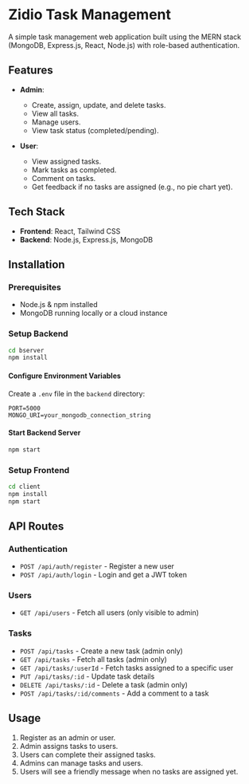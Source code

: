 # Zidio Task Management

A simple task management web application built using the MERN stack (MongoDB, Express.js, React, Node.js) with role-based authentication.

## Features
- **Admin**:
  - Create, assign, update, and delete tasks.
  - View all tasks.
  - Manage users.
  - View task status (completed/pending).

- **User**:
  - View assigned tasks.
  - Mark tasks as completed.
  - Comment on tasks.
  - Get feedback if no tasks are assigned (e.g., no pie chart yet).

## Tech Stack
- **Frontend**: React, Tailwind CSS
- **Backend**: Node.js, Express.js, MongoDB

## Installation

### Prerequisites
- Node.js & npm installed
- MongoDB running locally or a cloud instance

### Setup Backend
```bash
cd bserver
npm install
```

#### Configure Environment Variables
Create a `.env` file in the `backend` directory:
```env
PORT=5000
MONGO_URI=your_mongodb_connection_string
```

#### Start Backend Server
```bash
npm start
```

### Setup Frontend
```bash
cd client
npm install
npm start
```

## API Routes
### Authentication
- `POST /api/auth/register` - Register a new user
- `POST /api/auth/login` - Login and get a JWT token

### Users
- `GET /api/users` - Fetch all users (only visible to admin)

### Tasks
- `POST /api/tasks` - Create a new task (admin only)
- `GET /api/tasks` - Fetch all tasks (admin only)
- `GET /api/tasks/:userId` - Fetch tasks assigned to a specific user
- `PUT /api/tasks/:id` - Update task details
- `DELETE /api/tasks/:id` - Delete a task (admin only)
- `POST /api/tasks/:id/comments` - Add a comment to a task

## Usage
1. Register as an admin or user.
2. Admin assigns tasks to users.
3. Users can complete their assigned tasks.
4. Admins can manage tasks and users.
5. Users will see a friendly message when no tasks are assigned yet.
